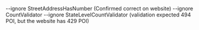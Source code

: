 --ignore StreetAddressHasNumber (Confirmed correct on website)
--ignore CountValidator --ignore StateLevelCountValidator (validation expected 494 POI, but the website has 429 POI)
